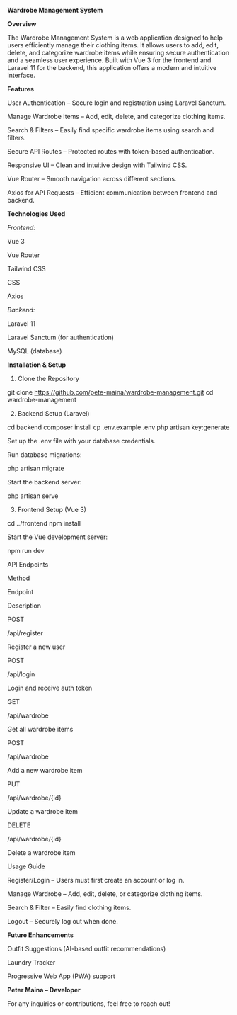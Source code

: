 **Wardrobe Management System**

**Overview**

The Wardrobe Management System is a web application designed to help users efficiently manage their clothing items.
It allows users to add, edit, delete, and categorize wardrobe items while ensuring secure authentication and a seamless user experience. 
Built with Vue 3 for the frontend and Laravel 11 for the backend, this application offers a modern and intuitive interface.

**Features**

User Authentication – Secure login and registration using Laravel Sanctum.

Manage Wardrobe Items – Add, edit, delete, and categorize clothing items.

Search & Filters – Easily find specific wardrobe items using search and filters.

Secure API Routes – Protected routes with token-based authentication.

Responsive UI – Clean and intuitive design with Tailwind CSS.

Vue Router – Smooth navigation across different sections.

Axios for API Requests – Efficient communication between frontend and backend.



**Technologies Used**

_Frontend:_

Vue 3

Vue Router

Tailwind CSS

CSS

Axios

_Backend:_

Laravel 11

Laravel Sanctum (for authentication)

MySQL (database)



**Installation & Setup**


1. Clone the Repository

git clone https://github.com/pete-maina/wardrobe-management.git
cd wardrobe-management


2. Backend Setup (Laravel)

cd backend
composer install
cp .env.example .env
php artisan key:generate

Set up the .env file with your database credentials.

Run database migrations:

php artisan migrate

Start the backend server:

php artisan serve


3. Frontend Setup (Vue 3)

cd ../frontend
npm install

Start the Vue development server:

npm run dev

API Endpoints

Method

Endpoint

Description

POST

/api/register

Register a new user

POST

/api/login

Login and receive auth token

GET

/api/wardrobe

Get all wardrobe items

POST

/api/wardrobe

Add a new wardrobe item

PUT

/api/wardrobe/{id}

Update a wardrobe item

DELETE

/api/wardrobe/{id}

Delete a wardrobe item

Usage Guide

Register/Login – Users must first create an account or log in.

Manage Wardrobe – Add, edit, delete, or categorize clothing items.

Search & Filter – Easily find clothing items.

Logout – Securely log out when done.



**Future Enhancements**

Outfit Suggestions (AI-based outfit recommendations)

Laundry Tracker

Progressive Web App (PWA) support




**Peter Maina – Developer**


For any inquiries or contributions, feel free to reach out!
